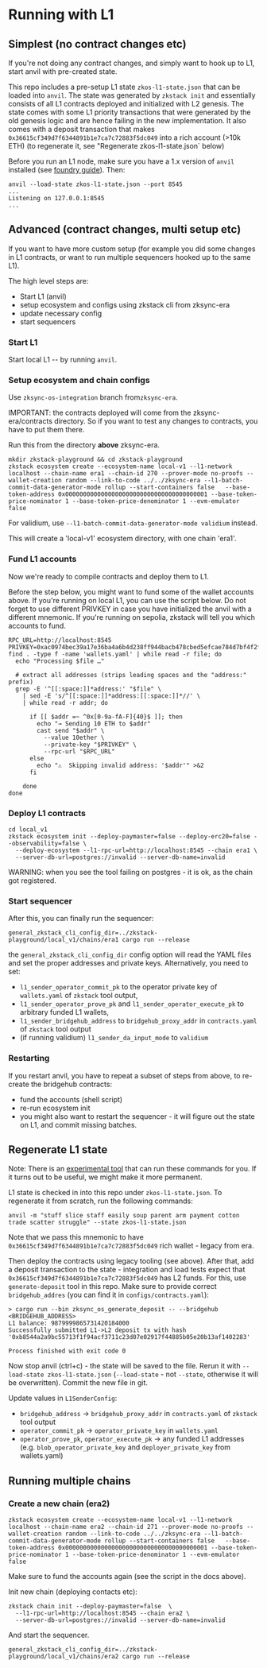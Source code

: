 # Running with L1


## Simplest (no contract changes etc)
If you're not doing any contract changes, and simply want to hook up to L1, start anvil with pre-created state.

This repo includes a pre-setup L1 state `zkos-l1-state.json` that can be loaded into `anvil`. The state was generated by `zkstack init` and essentially consists of all L1 contracts deployed and initialized with L2 genesis. 
The state comes with some L1 priority transactions that were generated by the old genesis logic and are hence failing in the new implementation. 
It also comes with a deposit transaction that makes `0x36615cf349d7f6344891b1e7ca7c72883f5dc049` into a rich account (>10k ETH) (to regenerate it, see "Regenerate zkos-l1-state.json` below)

Before you run an L1 node, make sure you have a 1.x version of `anvil` installed (see [foundry guide](https://getfoundry.sh/)). Then:

```
anvil --load-state zkos-l1-state.json --port 8545
...
Listening on 127.0.0.1:8545
...
```

## Advanced (contract changes, multi setup  etc)

If you want to have more custom setup (for example you did some changes in L1 contracts, or want to run multiple sequencers hooked up to the same L1).


The high level steps are:

* Start L1 (anvil)
* setup ecosystem and configs using zkstack cli from zksync-era
* update necessary config
* start sequencers

### Start L1
Start local L1 -- by running `anvil`.

### Setup ecosystem and chain configs

Use `zksync-os-integration` branch from`zksync-era`.

IMPORTANT: the contracts deployed will come from the zksync-era/contracts directory. So if you want to test any changes to contracts, you have to put them there.

Run this from the directory **above** zksync-era.
```
mkdir zkstack-playground && cd zkstack-playground
zkstack ecosystem create --ecosystem-name local-v1 --l1-network localhost --chain-name era1 --chain-id 270 --prover-mode no-proofs --wallet-creation random --link-to-code ../../zksync-era --l1-batch-commit-data-generator-mode rollup --start-containers false   --base-token-address 0x0000000000000000000000000000000000000001 --base-token-price-nominator 1 --base-token-price-denominator 1 --evm-emulator false
```
For validium, use `--l1-batch-commit-data-generator-mode validium` instead.

This will create a 'local-v1' ecosystem directory, with one chain 'era1'.

### Fund L1 accounts

Now we're ready to compile contracts and deploy them to L1.


Before the step below, you might want to fund some of the wallet accounts above.
If you're running on local L1, you can use the script below. Do not forget to use different PRIVKEY in case you have initialized the anvil with a different mnemonic.
If you're running on sepolia, zkstack will tell you which accounts to fund.

```shell
RPC_URL=http://localhost:8545
PRIVKEY=0xac0974bec39a17e36ba4a6b4d238ff944bacb478cbed5efcae784d7bf4f2ff80
find . -type f -name 'wallets.yaml' | while read -r file; do
  echo "Processing $file …"

  # extract all addresses (strips leading spaces and the "address:" prefix)
  grep -E '^[[:space:]]*address:' "$file" \
    | sed -E 's/^[[:space:]]*address:[[:space:]]*//' \
    | while read -r addr; do

      if [[ $addr =~ ^0x[0-9a-fA-F]{40}$ ]]; then
        echo "→ Sending 10 ETH to $addr"
        cast send "$addr" \
          --value 10ether \
          --private-key "$PRIVKEY" \
          --rpc-url "$RPC_URL"
      else
        echo "⚠️  Skipping invalid address: '$addr'" >&2
      fi

    done
done
```

### Deploy L1 contracts

```
cd local_v1
zkstack ecosystem init --deploy-paymaster=false --deploy-erc20=false --observability=false \
  --deploy-ecosystem --l1-rpc-url=http://localhost:8545 --chain era1 \
  --server-db-url=postgres://invalid --server-db-name=invalid
```
WARNING: when you see the tool failing on postgres - it is ok, as the chain got registered.


### Start sequencer

After this, you can finally run the sequencer:
```
general_zkstack_cli_config_dir=../zkstack-playground/local_v1/chains/era1 cargo run --release
```

the `general_zkstack_cli_config_dir` config option will read the YAML files and set the proper addresses and private keys.
Alternatively, you need to set:
* `l1_sender_operator_commit_pk` to the operator private key of `wallets.yaml` of `zkstack` tool output, 
* `l1_sender_operator_prove_pk` and `l1_sender_operator_execute_pk` to arbitrary funded L1 wallets,
* `l1_sender_bridgehub_address` to `bridgehub_proxy_addr` in `contracts.yaml` of `zkstack` tool output
* (if running validium) `l1_sender_da_input_mode` to `validium`

### Restarting

If you restart anvil, you have to repeat a subset of steps from above, to re-create the bridgehub contracts:
* fund the accounts (shell script)
* re-run ecosystem init
* you might also want to restart the sequencer - it will figure out the state on L1, and commit missing batches.

## Regenerate L1 state

Note: There is an [experimental tool](https://github.com/mm-zk/zksync_tools/tree/main/zkos/update_state_json) that can run these commands for you. If it turns out to be useful, we might make it more permanent. 

L1 state is checked in into this repo under `zkos-l1-state.json`. To regenerate it from scratch, run the following commands:
```
anvil -m "stuff slice staff easily soup parent arm payment cotton trade scatter struggle" --state zkos-l1-state.json
```
Note that we pass this mnemonic to have `0x36615cf349d7f6344891b1e7ca7c72883f5dc049` rich wallet - legacy from era.

Then deploy the contracts using legacy tooling (see above). 
After that, add a deposit transaction to the state - integration and load tests expect that `0x36615cf349d7f6344891b1e7ca7c72883f5dc049` has L2 funds. For this, use `generate-deposit` tool in this repo. 
Make sure to provide correct `bridgehub_addres` (you can find it in `configs/contracts.yaml`):
```
> cargo run --bin zksync_os_generate_deposit -- --bridgehub <BRIDGEHUB_ADDRESS>
L1 balance: 9879999865731420184000
Successfully submitted L1->L2 deposit tx with hash '0xb8544a2a9bc55713f1f94acf3711c23d07e02917f44885b05e20b13af1402283'

Process finished with exit code 0

```
Now stop anvil (ctrl+c) - the state will be saved to the file. Rerun it with `--load-state zkos-l1-state.json`  (`--load-state` - not `--state`, otherwise it will be overwritten). Commit the new file in git.

Update values in `L1SenderConfig`:
* `bridgehub_address` -> `bridgehub_proxy_addr` in `contracts.yaml` of `zkstack` tool output
* `operator_commit_pk` -> `operator_private_key` in `wallets.yaml`
* `operator_prove_pk`, `operator_execute_pk` -> any funded L1 addresses (e.g. `blob_operator_private_key` and `deployer_private_key` from wallets.yaml)


## Running multiple chains


### Create a new chain (era2)

```shell
zkstack ecosystem create --ecosystem-name local-v1 --l1-network localhost --chain-name era2 --chain-id 271 --prover-mode no-proofs --wallet-creation random --link-to-code ../../zksync-era --l1-batch-commit-data-generator-mode rollup --start-containers false   --base-token-address 0x0000000000000000000000000000000000000001 --base-token-price-nominator 1 --base-token-price-denominator 1 --evm-emulator false
```

Make sure to fund the accounts again (see the script in the docs above).


Init new chain (deploying contacts etc):

```shell
zkstack chain init --deploy-paymaster=false  \
  --l1-rpc-url=http://localhost:8545 --chain era2 \
  --server-db-url=postgres://invalid --server-db-name=invalid
```

And start the sequencer.

```shell
general_zkstack_cli_config_dir=../zkstack-playground/local_v1/chains/era2 cargo run --release
```
